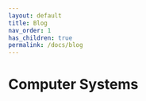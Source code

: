 ```yaml
---
layout: default
title: Blog
nav_order: 1
has_children: true
permalink: /docs/blog
---
```


# Computer Systems
